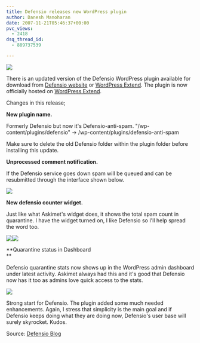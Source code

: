 ```yaml
---
title: Defensio releases new WordPress plugin
author: Danesh Manoharan
date: 2007-11-21T05:46:37+00:00
pvc_views:
  - 2418
dsq_thread_id:
  - 889737539

---
```

![][1]

There is an updated version of the Defensio WordPress plugin available for download from [Defensio website][2] or [WordPress Extend][3]. The plugin is now officially hosted on [WordPress Extend][3].

Changes in this release;

**New plugin name.** 

Formerly Defensio but now it's Defensio-anti-spam. "/wp-content/plugins/defensio" -> /wp-content/plugins/defensio-anti-spam

Make sure to delete the old Defensio folder within the plugin folder before installing this update.

**Unprocessed comment notification.**

If the Defensio service goes down spam will be queued and can be resubmitted through the interface shown below.

![][4] 

**New defensio counter widget.**

Just like what Askimet's widget does, it shows the total spam count in quarantine. I have the widget turned on, I like Defensio so I'll help spread the word too.

![][5]![][6] 

**Quarantine status in Dashboard  
** 

Defensio quarantine stats now shows up in the WordPress admin dashboard under latest activity. Askimet always had this and it's good that Defensio now has it too as admins love quick access to the stats.

![][7] 

Strong start for Defensio. The plugin added some much needed enhancements. Again, I stress that simplicity is the main goal and if Defensio keeps doing what they are doing now, Defensio's user base will surely skyrocket. Kudos.

Source: [Defensio Blog][8]

 [1]: http://img156.imageshack.us/img156/9283/derfensiobanneryv1.jpg
 [2]: http://defensio.com/downloads/wordpress
 [3]: http://wordpress.org/extend/plugins/defensio-anti-spam/
 [4]: http://img156.imageshack.us/img156/243/defensiowpunprocessedam7.png
 [5]: http://img156.imageshack.us/img156/9753/defensiocounterdarkexamlc1.png
 [6]: http://img156.imageshack.us/img156/6929/defensiocounterlightexaxc9.png
 [7]: http://img156.imageshack.us/img156/8854/defensiowpactivityboxuo2.png
 [8]: http://blog.defensio.com/2007/11/20/wordpress-plugin-update-available/